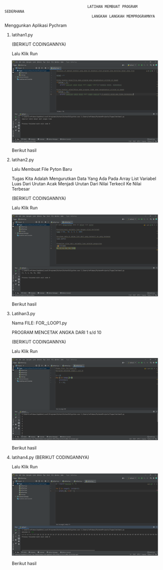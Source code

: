                                           LATIHAN MEMBUAT PROGRAM SEDERHANA
                                            LANGKAH LANGKAH MEMPROGRAMNYA
Menggunkan Aplikasi Pychram <p>
1. latihan1.py <p>
(BERIKUT CODINGANNYA) <p>
Lalu Klik Run <p> 
![gambar 1](screenshot/ss1.png.png) <p>
Berikut hasil <p>
2. latihan2.py <p>
Lalu Membuat File Pyton Baru <p>
Tugas Kita Adalah Mengurutkan Data Yang Ada Pada Array List Variabel Luas Dari Urutan Acak Menjadi Urutan Dari Nilai Terkecil Ke Nilai Terbesar <P>
(BERIKUT CODINGANNYA) <p>
Lalu Klik Run <P>
![gambar 2](screenshot/ss2.png.png) <p>
Berikut hasil <p>
3. Latihan3.py <p>
                                            Nama FILE: FOR_;LOOP1.py <P>
                                         PROGRAM MENCETAK ANGKA DARI 1 s/d 10 <P> 
(BERIKUT CODINGANNYA) <p>
Lalu Klik Run <p> 
![gambar 3](screenshot/ss3.png.png) <p>
Berikut hasil <p>
4. latihan4.py
(BERIKUT CODINGANNYA) <p>
Lalu Klik Run <p> 
![gambar 4](screenshot/ss4.png.png) <p>
Berikut hasil <p>